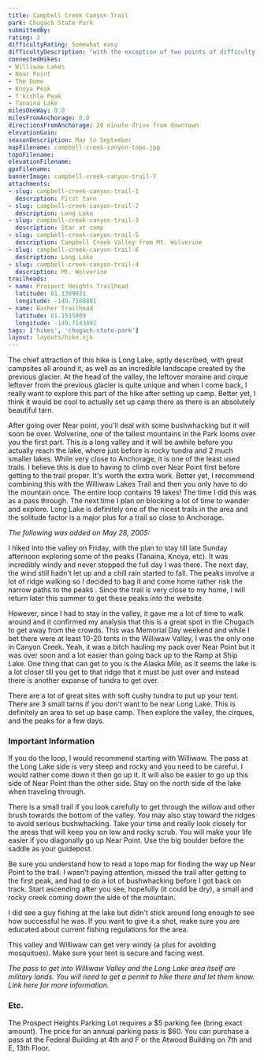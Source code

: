 ```yaml
---
title: Campbell Creek Canyon Trail
park: Chugach State Park
submittedBy: 
rating: 3
difficultyRating: Somewhat easy
difficultyDescription: "with the exception of two points of difficulty: The first is Near Point, a small mountain that you'll have to go over,  and if you are including Williwaw as a loop hike (which I totally recommend!), y"
connectedHikes:
- Williwaw Lakes
- Near Point
- The Dome
- Knoya Peak
- T'kishla Peak
- Tanaina Lake
milesOneWay: 9.0
milesFromAnchorage: 0.0
directionsFromAnchorage: 20 minute drive from downtown
elevationGain: 
seasonDescription: May to September
mapFilename: campbell-creek-canyon-topo.jpg
topoFilename: 
elevationFilename: 
gpxFilename: 
bannerImage: campbell-creek-canyon-trail-7
attachments:
- slug: campbell-creek-canyon-trail-1
  description: First tarn
- slug: campbell-creek-canyon-trail-2
  description: Long Lake
- slug: campbell-creek-canyon-trail-3
  description: Star at camp
- slug: campbell-creek-canyon-trail-5
  description: Campbell Creek Valley from Mt. Wolverine
- slug: campbell-creek-canyon-trail-6
  description: Long Lake
- slug: campbell-creek-canyon-trail-4
  description: Mt. Wolverine
trailheads:
- name: Prospect Heights Trailhead
  latitude: 61.1389031
  longitude: -149.7108881
- name: Basher Trailhead
  latitude: 61.1515809
  longitude: -149.7143492
tags: ['hikes', 'chugach-state-park']
layout: layouts/hike.njk
---
```

The chief attraction of this hike is Long Lake, aptly described, with great campsites all around it, as well as an incredible landscape created by the previous glacier. At the head of the valley, the leftover moraine and cirque leftover from the previous glacier is quite unique and when I come back, I really want to explore this part of the hike after setting up camp. Better yet, I think it would be cool to actually set up camp there as there is an absolutely beautiful tarn.

After going over Near point, you'll deal with some bushwhacking but it will soon be over. Wolverine, one of the tallest mountains in the Park looms over you the first part. This is a long valley and it will be awhile before you actually reach the lake, where just before is rocky tundra and 2 much smaller lakes. While very close to Anchorage, it is one of the least used trails. I believe this is due to having to climb over Near Point first before getting to the trail proper. It's worth the extra work. Better yet, I recommend combining this with the Williwaw Lakes Trail and then you only have to do the mountain once. The entire loop contains 19 lakes!
The time I did this was as a pass through. The next time I plan on blocking a lot of time to wander and explore. Long Lake is definitely one of the nicest trails in the area and the solitude factor is a major plus for a trail so close to Anchorage.

*The following was added on May 28, 2005:*

I hiked into the valley on Friday, with the plan to stay till late Sunday afternoon exploring some of the peaks (Tanaina, Knoya, etc). It was incredibly windy and never stopped the full day I was there. The next day, the wind still hadn't let up and a chill rain started to fall. The peaks involve a lot of ridge walking so I decided to bag it and come home rather risk the narrow paths to the peaks . Since the trail is very close to my home, I will return later this summer to get these peaks into the website. 

However, since I had to stay in the valley, it gave me a lot of time to walk around and it confirmed my analysis that this is a great spot in the Chugach to get away from the crowds. This was Memorial Day weekend and while I bet there were at least 10-20 tents in the Williwaw Valley, I was the only one in Canyon Creek. Yeah, it was a bitch hauling my pack over Near Point but it was over soon and a lot easier than going back up to the Ramp at Ship Lake. One thing that can get to you is the Alaska Mile, as it seems the lake is a lot closer till you get to that ridge that it must be just over and instead there is another expanse of tundra to get over.

There are a lot of great sites with soft cushy tundra to put up your tent. There are 3 small tarns if you don't want to be near Long Lake. This is definitely an area to set up base camp. Then explore the valley, the cirques, and the peaks for a few days.

### Important Information

If you do the loop, I would recommend starting with Williwaw. The pass at the Long Lake side is very steep and rocky and you need to be careful. I would rather come down it then go up it. It will also be easier to go up this side of Near Point than the other side.
Stay on the north side of the lake when traveling through.

There is a small trail if you look carefully to get through the willow and other brush towards the bottom of the valley. You may also stay toward the ridges to avoid serious bushwhacking. Take your time and really look closely for the areas that will keep you on low and rocky scrub. You will make your life easier if you diagonally go up Near Point. Use the big boulder before the saddle as your guidepost.

Be sure you understand how to read a topo map for finding the way up Near Point to the trail. I wasn't paying attention, missed the trail after getting to the first peak, and had to do a lot of bushwhacking before I got back on track. Start ascending after you see, hopefully (it could be dry), a small and rocky creek coming down the side of the mountain.

I did see a guy fishing at the lake but didn't stick around long enough to see how successful he was. If you want to give it a shot, make sure you are educated about current fishing regulations for the area.

This valley and Williwaw can get very windy (a plus for avoiding mosquitoes). Make sure your tent is secure and facing west.

*The pass to get into Williwaw Valley and the Long Lake area itself are military lands. You will need to get a permit to hike there and let them know. Link here for more information.*

### Etc.

The Prospect Heights Parking Lot requires a $5 parking fee (bring exact amount). The price for an annual parking pass is $60. You can purchase a pass at the Federal Building at 4th and F or the Atwood Building on 7th and E, 13th Floor.
